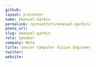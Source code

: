 ```yaml
---
github:
layout: presenter
name: Emanuel Garbin
permalink: /presenters/emanuel-garbin/
photo_url:
slug: emanuel-garbin
role: Speaker
company: Meta
title: Senior Computer Vision Engineer
twitter:
website:
---
```

